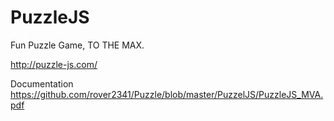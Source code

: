# PuzzleJS

Fun Puzzle Game, TO THE MAX.

http://puzzle-js.com/

Documentation
https://github.com/rover2341/Puzzle/blob/master/PuzzelJS/PuzzleJS_MVA.pdf
